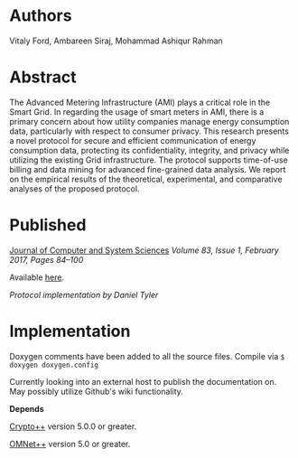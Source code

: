 # **Authors**

Vitaly Ford, Ambareen Siraj, Mohammad Ashiqur Rahman
	
# **Abstract**

The Advanced Metering Infrastructure (AMI) plays a critical role in the Smart Grid. In regarding the usage of smart meters in AMI, there is a primary concern about how utility companies manage energy consumption data, particularly with respect to consumer privacy. This research presents a novel protocol for secure and efficient communication of energy consumption data, protecting its confidentiality, integrity, and privacy while utilizing the existing Grid infrastructure. The protocol supports time-of-use billing and data mining for advanced fine-grained data analysis. We report on the empirical results of the theoretical, experimental, and comparative analyses of the proposed protocol.

# **Published**


[Journal of Computer and System Sciences](http://www.sciencedirect.com/science/article/pii/S0022000016300472)
*Volume 83, Issue 1, February 2017, Pages 84–100*

Available [here](https://www.researchgate.net/publication/305077004_Secure_and_efficient_protection_of_consumer_privacy_in_Advanced_Metering_Infrastructure_supporting_fine-grained_data_analysis).


*Protocol implementation by Daniel Tyler*

# **Implementation**

Doxygen comments have been added to all the source files.
Compile via `$ doxygen doxygen.config`

Currently looking into an external host to publish the documentation on. May possibly utilize Github's wiki functionality.
	
**Depends**
	
[Crypto++](http://cryptopp.com/) version 5.0.0 or greater.

[OMNet++](https://omnetpp.org/) version 5.0 or greater.
